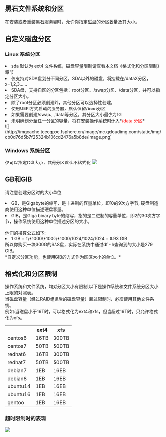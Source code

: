 ## 黑石文件系统和分区
在安装或者重装黑石服务器时，允许你指定磁盘的分区数量及其大小。

## 自定义磁盘分区
### Linux 系统分区
<li>sda 默认为 ext4 文件系统，磁盘容量限制请查看本文档《格式化和分区限制》章节</li>
<li>仅支持对SDA盘划分不同分区，SDA以外的磁盘，将挂载在/dataX分区，x=1,2,3......</li>
<li>SDA盘，支持自区的分区包括：root分区、/swap分区、/data分区，并可以指定分区大小。</li>
<li>除了root分区必须创建外，其他分区可以选择性创建。</li>
<li>使用UEFI方式启动的服务器，默认保留/boot分区</li>
<li>如果需要创建/swap、/data等分区，其分区大小最少为1G</li>
<li>未明确划分至任一分区的容量，将在安装操作系统时计入*<font color='red'>/data 分区</font>*</li>
![](http://imgcache.tcecqpoc.fsphere.cn/image/mc.qcloudimg.com/static/img/cb0d76d5b7f25324b106cd2476a5b8de/image.png)

### Windows 系统分区
仅可以指定C盘大小，其他分区默认不格式化
![](http://imgcache.tcecqpoc.fsphere.cn/image/mc.qcloudimg.com/static/img/a8704bcb36f8047903a5c7de7f29a27c/1.png)


## GB和GIB
请注意创建分区时的大小单位</br>
<li>GB，是Gigabyte的缩写，是十进制的容量单位，即10的9次方字节, 硬盘制造商使用这种单位描述硬盘容量。</br></li>
<li>GIB，是Giga binary byte的缩写，指的是二进制的容量单位，即2的30次方字节，操作系统使用这种单位描述分区的大小。</li></br>
他们的换算公式如下:
<li>1 GB = 1\*1000\*1000\*1000/1024/1024/1024 = 0.93 GIB </li>
所以你购买一块300G的SAS盘，实际在系统中通过df - h查询到的大小是279 GIB。</br>
*自定义分区功能，也使用GIB的方式作为区区大小的单位。*


## 格式化和分区限制
操作系统和文件系统，均对分区大小有限制,以下是操作系统和文件系统分区大小上限的对照表。</br>当磁盘容量（经过RAID组建后的磁盘容量）超过限制时，必须使用其他文件系统。</br>例如:当磁盘小于16T时，可以格式化为ext4和xfs，但当超过16T时，只允许格式化为xfs。

<table>
<tr>
<th></th>
<th>ext4</th>
<th>xfs</th>
</tr>

<tr>
<td>centos6</td>
<td>16TB</td>
<td>300TB</td>
</tr>

<tr>
<td>centos7</td>
<td>50TB</td>
<td>500TB</td>
</tr>

<tr>
<td>redhat6</td>
<td>16TB</td>
<td>300TB</td>
</tr>

<tr>
<td>redhat7</td>
<td>50TB</td>
<td>500TB</td>
</tr>


<tr>
<td>debian7</td>
<td>1EB</td>
<td>16EB</td>
</tr>

<tr>
<td>debian8</td>
<td>1EB</td>
<td>16EB</td>
</tr>

<tr>
<td>ubuntu14</td>
<td>1EB</td>
<td>16EB</td>
</tr>

<tr>
<td>ubuntu16</td>
<td>1EB</td>
<td>16EB</td>
</tr>

<tr>
<td>gentoo</td>
<td>1EB</td>
<td>16EB</td>
</tr>

</table>

### 超时限制时的表现

![](http://imgcache.tcecqpoc.fsphere.cn/image/mc.qcloudimg.com/static/img/660744b476996e77db6b641efe98bdff/4.png)